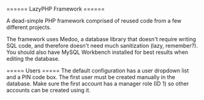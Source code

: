 ====== LazyPHP Framework ======

A dead-simple PHP framework comprised of reused code from a few different projects.

The framework uses Medoo, a database library that doesn't require writing 
SQL code, and therefore doesn't need much sanitization (lazy, remember?).
You should also have MySQL Workbench installed for best results when editing the database.

===== Users =====
The default configuration has a user dropdown list and a PIN code box.
The first user must be created manually in the database.  Make sure the first 
account has a manager role (ID 1) so other accounts can be created using it.